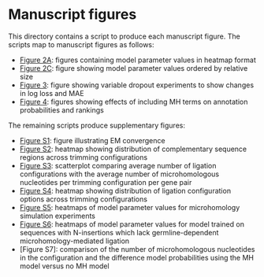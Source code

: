 # Manuscript figures

This directory contains a script to produce each manuscript figure.
The scripts map to manuscript figures as follows:

* [Figure 2A](motif_base_count_average-mh_ligation-mh_model/nonproductive_v-j_trim_ligation-mh/motif_base_count_mh_model_indiv_plots.R): figures containing model parameter values in heatmap format
* [Figure 2C](motif_base_count_average-mh_ligation-mh_model/nonproductive_v-j_trim_ligation-mh/rel_size.R): figure showing model parameter values ordered by relative size
* [Figure 3](validation_loss/dropout.R): figure showing variable dropout experiments to show changes in log loss and MAE
* [Figure 4](analysis_annotation_ranking/compare_annotation_ranking.R): figures showing effects of including MH terms on annotation probabilities and rankings

The remaining scripts produce supplementary figures:

- [Figure S1](motif_base_count_average-mh_ligation-mh_model/nonproductive_v-j_trim_ligation-mh/convergence.py): figure illustrating EM convergence
- [Figure S2](ligation_mh_choices_germline_tra/choice_options.R): heatmap showing distribution of complementary sequence regions across trimming configurations
- [Figure S3](ligation_mh_choices_germline_tra/choice_options.R): scatterplot comparing average number of ligation configurations with the average number of microhomologous nucleotides per trimming configuration per gene pair
- [Figure S4](ligation_mh_choices_germline_tra/choice_options.R): heatmap showing distribution of ligation configuration options across trimming configurations
- [Figure S5](mh_simulator_experiments/nonproductive_v-j_trim_ligation-mh/motif_base_count_mh_model.R): heatmaps of model parameter values for microhomology simulation experiments
- [Figure S6](motif_base_count_interior-mh-count_model/motif_base_count_mh_model.R): heatmaps of model parameter values for model trained on sequences with N-insertions which lack germline-dependent microhomology-mediated ligation
- [Figure S7]: comparison of the number of microhomologous nucleotides in the configuration and the difference model probabilities using the MH model versus no MH model 
